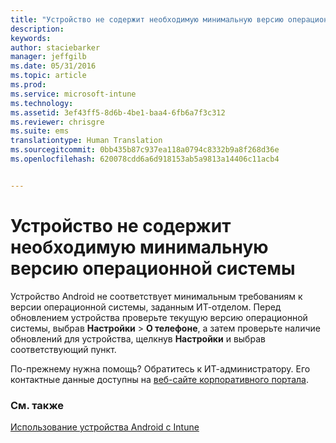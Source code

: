 ```yaml
---
title: "Устройство не содержит необходимую минимальную версию операционной системы | Microsoft Intune"
description: 
keywords: 
author: staciebarker
manager: jeffgilb
ms.date: 05/31/2016
ms.topic: article
ms.prod: 
ms.service: microsoft-intune
ms.technology: 
ms.assetid: 3ef43ff5-8d6b-4be1-baa4-6fb6a7f3c312
ms.reviewer: chrisgre
ms.suite: ems
translationtype: Human Translation
ms.sourcegitcommit: 0bb435b87c937ea118a0794c8332b9a8f268d36e
ms.openlocfilehash: 620078cdd6a6d918153ab5a9813a14406c11acb4


---
```



# Устройство не содержит необходимую минимальную версию операционной системы

Устройство Android не соответствует минимальным требованиям к версии операционной системы, заданным ИТ-отделом. Перед обновлением устройства проверьте текущую версию операционной системы, выбрав **Настройки** &gt; **О телефоне**, а затем проверьте наличие обновлений для устройства, щелкнув **Настройки** и выбрав соответствующий пункт.

По-прежнему нужна помощь? Обратитесь к ИТ-администратору. Его контактные данные доступны на [веб-сайте корпоративного портала](http://portal.manage.microsoft.com).

### См. также
[Использование устройства Android с Intune](using-your-android-device-with-intune.md)


<!--HONumber=Jun16_HO4-->



